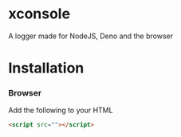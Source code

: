 # xconsole
A logger made for NodeJS, Deno and the browser

# Installation
### Browser
Add the following to your HTML
```html
<script src=""></script>
```
